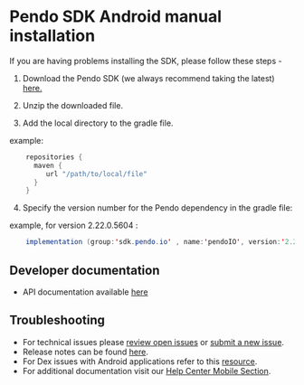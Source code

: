 # Pendo SDK Android manual installation

If you are having problems installing the SDK, please follow these steps - 

1. Download the Pendo SDK (we always recommend taking the latest) <a href="https://pendo.jfrog.io/ui/native/androidx-release/manual/" target="_blank">here.</a>

2. Unzip the downloaded file.

3. Add the local directory to the gradle file.

example:
```java
    repositories {
      maven {
         url "/path/to/local/file"
      }
    } 
```

4. Specify the version number for the Pendo dependency in the gradle file:

example, for version 2.22.0.5604 :

```java
    implementation (group:'sdk.pendo.io' , name:'pendoIO', version:'2.22.0.5604', changing:true)
```

## Developer documentation

* API documentation available [here](TODO:missing-link)


## Troubleshooting

- For technical issues please [review open issues](https://github.com/pendo-io/pendo-mobile-sdk/issues) or [submit a new issue](https://github.com/pendo-io/pendo-mobile-sdk/issues).
- Release notes can be found [here](https://developers.pendo.io/category/mobile-sdk/).
- For Dex issues with Android applications refer to this [resource](https://developer.android.com/studio/build/multidex).
- For additional documentation visit our [Help Center Mobile Section](https://support.pendo.io/hc/en-us/categories/4403654621851-Mobile).